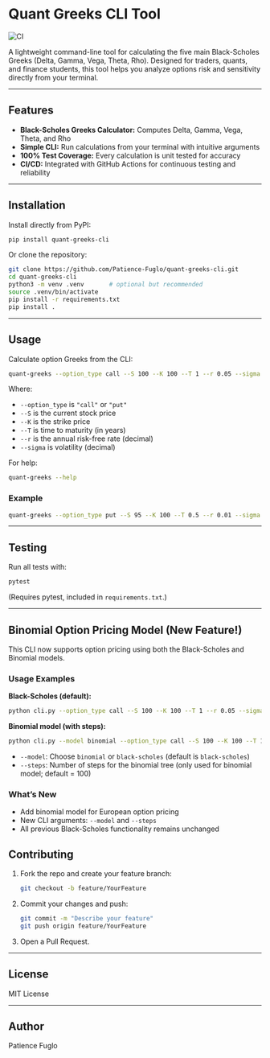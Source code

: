 # Quant Greeks CLI Tool

![CI](https://github.com/Patience-Fuglo/quant-greeks-cli/actions/workflows/ci.yml/badge.svg)

A lightweight command-line tool for calculating the five main Black-Scholes Greeks (Delta, Gamma, Vega, Theta, Rho). Designed for traders, quants, and finance students, this tool helps you analyze options risk and sensitivity directly from your terminal.

---

## Features

- **Black-Scholes Greeks Calculator:** Computes Delta, Gamma, Vega, Theta, and Rho
- **Simple CLI:** Run calculations from your terminal with intuitive arguments
- **100% Test Coverage:** Every calculation is unit tested for accuracy
- **CI/CD:** Integrated with GitHub Actions for continuous testing and reliability

---

## Installation

Install directly from PyPI:

```bash
pip install quant-greeks-cli
```

Or clone the repository:

```bash
git clone https://github.com/Patience-Fuglo/quant-greeks-cli.git
cd quant-greeks-cli
python3 -m venv .venv       # optional but recommended
source .venv/bin/activate
pip install -r requirements.txt
pip install .
```

---

## Usage

Calculate option Greeks from the CLI:

```bash
quant-greeks --option_type call --S 100 --K 100 --T 1 --r 0.05 --sigma 0.2
```

Where:

- `--option_type` is `"call"` or `"put"`
- `--S` is the current stock price
- `--K` is the strike price
- `--T` is time to maturity (in years)
- `--r` is the annual risk-free rate (decimal)
- `--sigma` is volatility (decimal)

For help:
```bash
quant-greeks --help
```

### Example

```bash
quant-greeks --option_type put --S 95 --K 100 --T 0.5 --r 0.01 --sigma 0.15
```

---

## Testing

Run all tests with:

```bash
pytest
```
(Requires pytest, included in `requirements.txt`.)

---
## Binomial Option Pricing Model (New Feature!)

This CLI now supports option pricing using both the Black-Scholes and Binomial models.

### Usage Examples

**Black-Scholes (default):**
```bash
python cli.py --option_type call --S 100 --K 100 --T 1 --r 0.05 --sigma 0.2
```

**Binomial model (with steps):**
```bash
python cli.py --model binomial --option_type call --S 100 --K 100 --T 1 --r 0.05 --sigma 0.2 --steps 100
```

- `--model`: Choose `binomial` or `black-scholes` (default is `black-scholes`)
- `--steps`: Number of steps for the binomial tree (only used for binomial model; default = 100)

### What’s New

- Add binomial model for European option pricing
- New CLI arguments: `--model` and `--steps`
- All previous Black-Scholes functionality remains unchanged

## Contributing

1. Fork the repo and create your feature branch:
    ```bash
    git checkout -b feature/YourFeature
    ```
2. Commit your changes and push:
    ```bash
    git commit -m "Describe your feature"
    git push origin feature/YourFeature
    ```
3. Open a Pull Request.

---

## License

MIT License

---

## Author

Patience Fuglo
